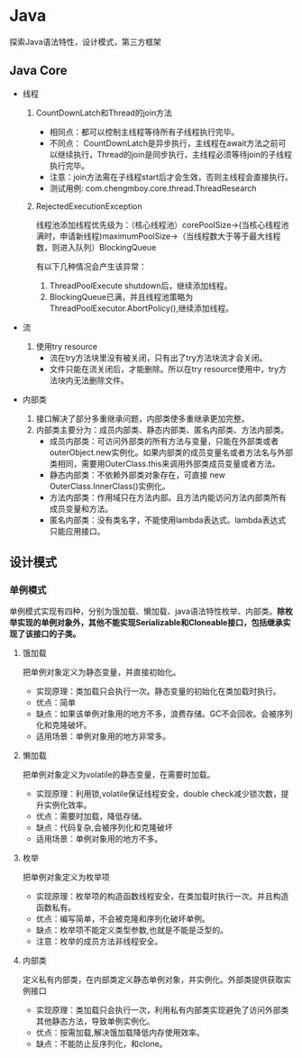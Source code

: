 # Java
探索Java语法特性，设计模式，第三方框架


## Java Core
- 线程
    1. CountDownLatch和Thread的join方法
       - 相同点：都可以控制主线程等待所有子线程执行完毕。
       - 不同点： CountDownLatch是异步执行，主线程在await方法之前可以继续执行，Thread的join是同步执行，主线程必须等待join的子线程执行完毕。
       - 注意：join方法需在子线程start后才会生效，否则主线程会直接执行。
       - 测试用例: com.chengmboy.core.thread.ThreadResearch  
    2. RejectedExecutionException
       
       线程池添加线程优先级为：（核心线程池）corePoolSize->(当核心线程池满时，申请新线程)maximumPoolSize->（当线程数大于等于最大线程数，则进入队列）BlockingQueue
       
       有以下几种情况会产生该异常：
       1. ThreadPoolExecute shutdown后，继续添加线程。
       2. BlockingQueue已满，并且线程池策略为ThreadPoolExecutor.AbortPolicy(),继续添加线程。 
          
- 流
   1. 使用try resource
       - 流在try方法块里没有被关闭，只有出了try方法块流才会关闭。
       - 文件只能在流关闭后，才能删除。所以在try resource使用中，try方法块内无法删除文件。
- 内部类
    1. 接口解决了部分多重继承问题，内部类使多重继承更加完整。
    2. 内部类主要分为：成员内部类、静态内部类、匿名内部类、方法内部类。
          - 成员内部类：可访问外部类的所有方法与变量，只能在外部类或者outerObject.new实例化。如果内部类的成员变量名或者方法名与外部类相同，需要用OuterClass.this来调用外部类成员变量或者方法。
          - 静态内部类：不依赖外部类对象存在，可直接 new OuterClass.InnerClass()实例化。
          - 方法内部类：作用域只在方法内部。且方法内能访问方法内部类所有成员变量和方法。
          - 匿名内部类：没有类名字，不能使用lambda表达式。lambda表达式只能应用接口。
          
## 设计模式

### 单例模式
单例模式实现有四种，分别为饿加载、懒加载、java语法特性枚举、内部类。**除枚举实现的单例对象外，其他不能实现Serializable和Cloneable接口，包括继承实现了该接口的子类。**

1. 饿加载
   
   把单例对象定义为静态变量，并直接初始化。
   - 实现原理：类加载只会执行一次。静态变量的初始化在类加载时执行。
   - 优点：简单
   - 缺点：如果该单例对象用的地方不多，浪费存储。GC不会回收。会被序列化和克隆破坏。
   - 适用场景：单例对象用的地方非常多。
    
2. 懒加载
    
    把单例对象定义为volatile的静态变量，在需要时加载。
    - 实现原理：利用锁,volatile保证线程安全，double check减少锁次数，提升实例化效率。
    - 优点：需要时加载，降低存储。
    - 缺点：代码复杂,会被序列化和克隆破坏
    - 适用场景：单例对象用的地方不多。
3. 枚举

    把单例对象定义为枚举项
    - 实现原理：枚举项的构造函数线程安全，在类加载时执行一次。并且构造函数私有。
    - 优点：编写简单，不会被克隆和序列化破坏单例。
    - 缺点：枚举项不能定义类型参数,也就是不能是泛型的。
    - 注意：枚举的成员方法非线程安全。
4. 内部类

    定义私有内部类，在内部类定义静态单例对象，并实例化。外部类提供获取实例接口
    - 实现原理：类加载只会执行一次，利用私有内部类实现避免了访问外部类其他静态方法，导致单例实例化。
    - 优点：按需加载,解决饿加载降低内存使用效率。
    - 缺点：不能防止反序列化，和clone。